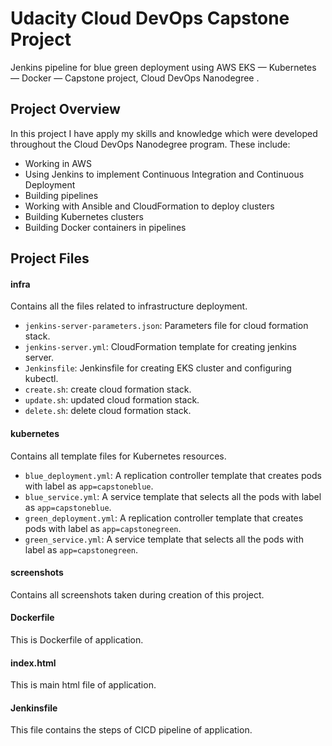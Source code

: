# Udacity Cloud DevOps Capstone Project

Jenkins pipeline for blue green deployment using AWS EKS — Kubernetes — Docker — Capstone project, Cloud DevOps Nanodegree .

## Project Overview

In this project I have apply my skills and knowledge which were developed throughout the Cloud DevOps Nanodegree program. These include:

-   Working in AWS
-   Using Jenkins to implement Continuous Integration and Continuous Deployment
-   Building pipelines
-   Working with Ansible and CloudFormation to deploy clusters
-   Building Kubernetes clusters
-   Building Docker containers in pipelines


## Project Files

#### infra

Contains all the files related to infrastructure deployment.

-   `jenkins-server-parameters.json`: Parameters file for cloud formation stack.
-   `jenkins-server.yml`: CloudFormation template for creating jenkins server.
-   `Jenkinsfile`: Jenkinsfile for creating EKS cluster and configuring kubectl.
-   `create.sh`: create cloud formation stack.
-   `update.sh`: updated cloud formation stack.
-   `delete.sh`: delete cloud formation stack.


#### kubernetes

Contains all template files for Kubernetes resources.

-   `blue_deployment.yml`: A replication controller template that creates pods with label as `app=capstoneblue`.
-   `blue_service.yml`: A service template that selects all the pods with label as `app=capstoneblue`.
-   `green_deployment.yml`: A replication controller template that creates pods with label as `app=capstonegreen`.
-   `green_service.yml`: A service template that selects all the pods with label as `app=capstonegreen`.

#### screenshots

Contains all screenshots taken during creation of this project.

#### Dockerfile

This is Dockerfile of application.

#### index.html

This is main html file of application.

#### Jenkinsfile

This file contains the steps of CICD pipeline of application.


